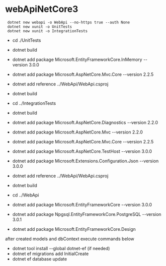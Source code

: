 # webApiNetCore3

``` mkdir webApiNetCore3
 dotnet new webapi -o WebApi --no-https true --auth None
 dotnet new xunit -o UnitTests
 dotnet new xunit -o IntegrationTests
```


- cd ./UnitTests
- dotnet build
- dotnet add package Microsoft.EntityFrameworkCore.InMemory --version 3.0.0
- dotnet add package Microsoft.AspNetCore.Mvc.Core --version 2.2.5
- dotnet add reference ../WebApi/WebApi.csproj
- dotnet build

- cd ../IntegrationTests
- dotnet build
- dotnet add package Microsoft.AspNetCore.Diagnostics --version 2.2.0
- dotnet add package Microsoft.AspNetCore.Mvc --version 2.2.0
- dotnet add package Microsoft.AspNetCore.Mvc.Core --version 2.2.5
- dotnet add package Microsoft.AspNetCore.TestHost --version 3.0.0
- dotnet add package Microsoft.Extensions.Configuration.Json --version 3.0.0
- dotnet add reference ../WebApi/WebApi.csproj
- dotnet build

- cd ../WebApi
- dotnet add package Microsoft.EntityFrameworkCore --version 3.0.0
- dotnet add package Npgsql.EntityFrameworkCore.PostgreSQL --version 3.0.1
- dotnet add package Microsoft.EntityFrameworkCore.Design

after created models and dbContext execute commands below
- dotnet tool install --global dotnet-ef (if needed)
- dotnet ef migrations add InitialCreate
- dotnet ef database update
